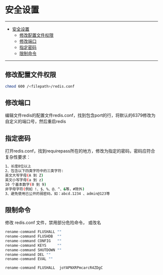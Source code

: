 # 安全设置

------

- [安全设置](#安全设置)
  - [修改配置文件权限](#修改配置文件权限)
  - [修改端口](#修改端口)
  - [指定密码](#指定密码)
  - [限制命令](#限制命令)

------

## 修改配置文件权限

``` sh
chmod 600 /<filepath>/redis.conf
```

## 修改端口

编辑文件redis的配置文件redis.conf，找到包含port的行，将默认的6379修改为自定义的端口号，然后重启redis

## 指定密码

打开redis.conf，找到requirepass所在的地方，修改为指定的密码，密码应符合复杂性要求：

``` sh
1、长度8位以上
2、包含以下四类字符中的三类字符:
英文大写字母(A 到 Z)
英文小写字母(a 到 z)
10 个基本数字(0 到 9)
非字母字符(例如 !、$、%、@、^、&等，#除外)
3、避免使用已公开的弱密码，如：abcd.1234 、admin@123等
```

## 限制命令

修改 redis.conf 文件，禁用部分危险命令， 或改名

``` sh
rename-command FLUSHALL ""
rename-command FLUSHDB  ""
rename-command CONFIG   ""
rename-command KEYS     ""
rename-command SHUTDOWN ""
rename-command DEL ""
rename-command EVAL ""

rename-command FLUSHALL  joYAPNXRPmcarcR4ZDgC
```
